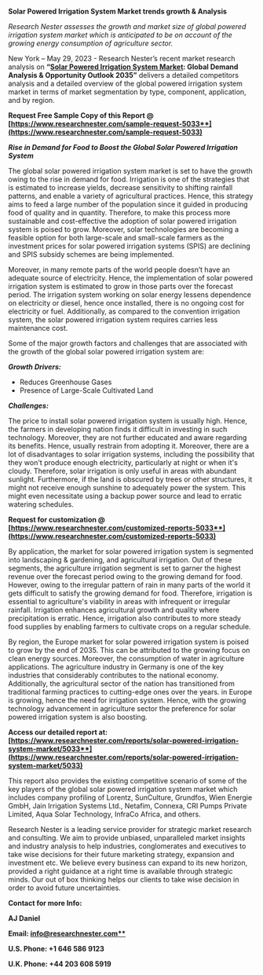 ﻿**Solar Powered Irrigation System Market trends growth & Analysis** 

*Research Nester assesses the growth and market size of global powered irrigation system market which is anticipated to be on account of the growing energy consumption of agriculture sector.* 

New York – May 29, 2023 - Research Nester’s recent market research analysis on **“[Solar Powered Irrigation System Market](https://www.researchnester.com/reports/solar-powered-irrigation-system-market/5033): Global Demand Analysis & Opportunity Outlook 2035”** delivers a detailed competitors analysis and a detailed overview of the global powered irrigation system market in terms of market segmentation by type, component, application, and by region.  

**Request Free Sample Copy of this Report @ [https://www.researchnester.com/sample-request-5033**](https://www.researchnester.com/sample-request-5033)**

***Rise in Demand for Food to Boost the Global Solar Powered Irrigation System***

The global solar powered irrigation system market is set to have the growth owing to the rise in demand for food. Irrigation is one of the strategies that is estimated to increase yields, decrease sensitivity to shifting rainfall patterns, and enable a variety of agricultural practices. Hence, this strategy aims to feed a large number of the population since it guided in producing food of quality and in quantity. Therefore, to make this process more sustainable and cost-effective the adoption of solar powered irrigation system is poised to grow. Moreover, solar technologies are becoming a feasible option for both large-scale and small-scale farmers as the investment prices for solar powered irrigation systems (SPIS) are declining and SPIS subsidy schemes are being implemented. 

Moreover, in many remote parts of the world people doesn’t have an adequate source of electricity. Hence, the implementation of solar powered irrigation system is estimated to grow in those parts over the forecast period. The irrigation system working on solar energy lessens dependence on electricity or diesel, hence once installed, there is no ongoing cost for electricity or fuel. Additionally, as compared to the convention irrigation system, the solar powered irrigation system requires carries less maintenance cost. 

Some of the major growth factors and challenges that are associated with the growth of the global solar powered irrigation system are:

***Growth Drivers:***

- Reduces Greenhouse Gases 
- Presence of Large-Scale Cultivated Land 

***Challenges:***

The price to install solar powered irrigation system is usually high. Hence, the farmers in developing nation finds it difficult in investing in such technology. Moreover, they are not further educated and aware regarding its benefits. Hence, usually restrain from adopting it. Moreover, there are a lot of disadvantages to solar irrigation systems, including the possibility that they won't produce enough electricity, particularly at night or when it's cloudy.  Therefore, solar irrigation is only useful in areas with abundant sunlight. Furthermore, if the land is obscured by trees or other structures, it might not receive enough sunshine to adequately power the system. This might even necessitate using a backup power source and lead to erratic watering schedules. 

**Request for customization @ [https://www.researchnester.com/customized-reports-5033**](https://www.researchnester.com/customized-reports-5033)**

By application, the market for solar powered irrigation system is segmented into landscaping & gardening, and agricultural irrigation. Out of these segments, the agriculture irrigation segment is set to garner the highest revenue over the forecast period owing to the growing demand for food. However, owing to the irregular pattern of rain in many parts of the world it gets difficult to satisfy the growing demand for food. Therefore, irrigation is essential to agriculture's viability in areas with infrequent or irregular rainfall. Irrigation enhances agricultural growth and quality where precipitation is erratic. Hence, irrigation also contributes to more steady food supplies by enabling farmers to cultivate crops on a regular schedule. 

By region, the Europe market for solar powered irrigation system is poised to grow by the end of 2035. This can be attributed to the growing focus on clean energy sources. Moreover, the consumption of water in agriculture applications. The agriculture industry in Germany is one of the key industries that considerably contributes to the national economy. Additionally, the agricultural sector of the nation has transitioned from traditional farming practices to cutting-edge ones over the years. in Europe is growing, hence the need for irrigation system. Hence, with the growing technology advancement in agriculture sector the preference for solar powered irrigation system is also boosting. 

**Access our detailed report at: [https://www.researchnester.com/reports/solar-powered-irrigation-system-market/5033**](https://www.researchnester.com/reports/solar-powered-irrigation-system-market/5033)**

This report also provides the existing competitive scenario of some of the key players of the global solar powered irrigation system market which includes company profiling of Lorentz, SunCulture, Grundfos, Wien Energie GmbH, Jain Irrigation Systems Ltd., Netafim, Connexa, CRI Pumps Private Limited, Aqua Solar Technology, InfraCo Africa, and others. 

Research Nester is a leading service provider for strategic market research and consulting. We aim to provide unbiased, unparalleled market insights and industry analysis to help industries, conglomerates and executives to take wise decisions for their future marketing strategy, expansion and investment etc. We believe every business can expand to its new horizon, provided a right guidance at a right time is available through strategic minds. Our out of box thinking helps our clients to take wise decision in order to avoid future uncertainties.

**Contact for more Info:**

**AJ Daniel**

**Email: [info@researchnester.com**](mailto:info@researchnester.com)**

**U.S. Phone: +1 646 586 9123** 

**U.K. Phone: +44 203 608 5919**







